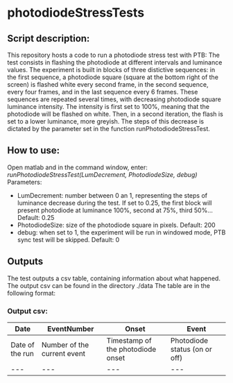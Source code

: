 # photodiodeStressTests

## Script description:
 This repository hosts a code to run a photodiode stress test with PTB:
 The test consists in flashing the photodiode at different intervals and luminance values. 
 The experiment is built in blocks of three distictive sequences: in the first sequence, a 
 photodiode square (square at the bottom right of the screen) is flashed white every second 
 frame, in the second sequence, every four frames, and in the last sequence every 6 frames. 
 These sequences are repeated several times, with decreasing photodiode square luminance 
 intensity. The intensity is first set to 100%, meaning that the photodiode will be flashed
 on white. Then, in a second iteration, the flash is set to a lower luminance, more greyish.
 The steps of this decrease is dictated by the parameter set in the function 
 runPhotodiodeStressTest.
 
## How to use:
 Open matlab and in the command window, enter:
 *runPhotodiodeStressTest(LumDecrement, PhotodiodeSize, debug)*
 Parameters:
 - LumDecrement: number between 0 an 1, representing the steps of luminance decrease during
 the test. If set to 0.25, the first block will present photodiode at luminance 100%, second
 at 75%, third 50%... Default: 0.25
 - PhotodiodeSize: size of the photodiode square in pixels. Default: 200
 - debug: when set to 1, the experiment will be run in windowed mode, PTB sync test will be 
 skipped. Default: 0
 
## Outputs
The test outputs a csv table, containing information about what happened. The output csv can
be found in the directory ./data
The table are in the following format:

### Output csv:
|Date | EventNumber | Onset | Event|
| --- | --- | --- | --- |
|Date of the run | Number of the current event | Timestamp of the photodiode onset | Photodiode status (on or off)|
| --- | --- | --- | --- |
